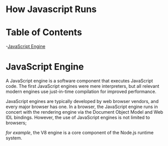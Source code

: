 <h1> How Javascript Runs </h1>

 # Table of Contents  
 
-[JavaScript Engine](#JavaScript-Engine) 


# JavaScript Engine 

<p> A JavaScript engine is a software component that executes JavaScript code. The first JavaScript engines were mere interpreters, but all relevant modern engines use just-in-time compilation for improved performance.</p>

JavaScript engines are typically developed by web browser vendors, and every major browser has one. In a browser, the JavaScript engine runs in concert with the rendering engine via the Document Object Model and Web IDL bindings. However, the use of JavaScript engines is not limited to browsers; 

<em> for example</em>, the V8 engine is a core component of the Node.js runtime system.
